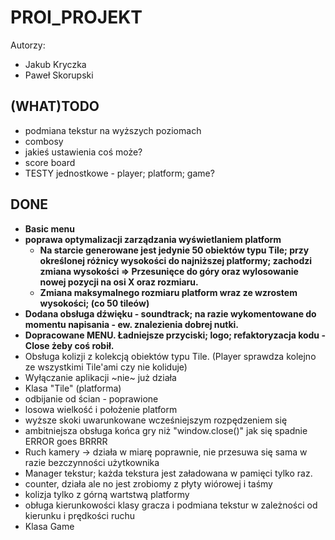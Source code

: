 # PROI_PROJEKT

Autorzy:
- Jakub Kryczka
- Paweł Skorupski

## (WHAT)TODO
- podmiana tekstur na wyższych poziomach
- combosy
- jakieś ustawienia coś może?
- score board
- TESTY jednostkowe - player; platform; game?


## DONE
- **Basic menu**
- **poprawa optymalizacji zarządzania wyświetlaniem platform**
  - **Na starcie generowane jest jedynie 50 obiektów typu Tile; przy określonej różnicy wysokości do najniższej platformy; zachodzi zmiana wysokości => Przesunięce do góry oraz wylosowanie nowej pozycji na osi X oraz rozmiaru.**
  - **Zmiana maksymalnego rozmiaru platform wraz ze wzrostem wysokości; (co 50 tileów)**
- **Dodana obsługa dźwięku - soundtrack; na razie wykomentowane do momentu napisania - ew. znalezienia dobrej nutki.**
- **Dopracowane MENU. Ładniejsze przyciski; logo; refaktoryzacja kodu - Close żeby coś robił.**
- Obsługa kolizji z kolekcją obiektów typu Tile. (Player sprawdza kolejno ze wszystkimi Tile'ami czy nie koliduje)
- Wyłączanie aplikacji ~nie~ już działa
- Klasa "Tile" (platforma)
- odbijanie od ścian - poprawione
- losowa wielkość i położenie platform
- wyższe skoki uwarunkowane wcześniejszym rozpędzeniem się
- ambitniejsza obsługa końca gry niż "window.close()" jak się spadnie ERROR goes BRRRR
- Ruch kamery -> działa w miarę poprawnie, nie przesuwa się sama w razie bezczynności użytkownika
- Manager tekstur; każda tekstura jest załadowana w pamięci tylko raz.
- counter, działa ale no jest zrobiomy z płyty wiórowej i taśmy
- kolizja tylko z górną wartstwą platformy
- obługa kierunkowości klasy gracza i podmiana tekstur w zależności od kierunku i prędkości ruchu
- Klasa Game

